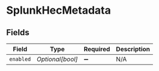 # SplunkHecMetadata


## Fields

| Field              | Type               | Required           | Description        |
| ------------------ | ------------------ | ------------------ | ------------------ |
| `enabled`          | *Optional[bool]*   | :heavy_minus_sign: | N/A                |